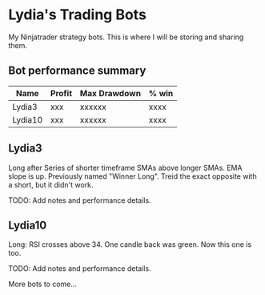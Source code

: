 # Lydia's Trading Bots

My Ninjatrader strategy bots. This is where I will be storing and sharing them.

## Bot performance summary

| Name        | Profit   | Max Drawdown |  % win  |
| ---------- | ------ | ---------  | ----- |
| Lydia3       |  xxx    |  xxxxxx      |   xxxx  |
| Lydia10      |  xxx    |  xxxxxx      |   xxxx  |

## Lydia3

Long after Series of shorter timeframe SMAs above longer SMAs. EMA slope is up. Previously named "Winner Long". Treid the exact opposite with a short, but it didn't work.

TODO: Add notes and performance details.

## Lydia10

Long: RSI crosses above 34. One candle back was green. Now this one is too.

TODO: Add notes and performance details.

More bots to come...


